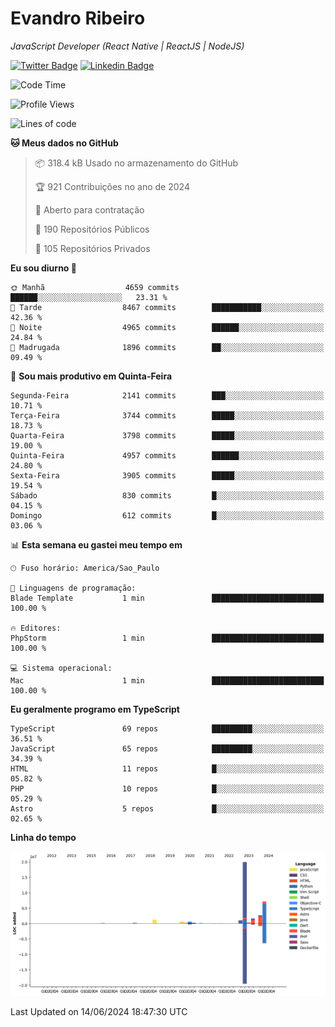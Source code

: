 # Evandro **Ribeiro**

*JavaScript Developer (React Native | ReactJS | NodeJS)*

[![Twitter Badge](https://img.shields.io/badge/-@ribeiroevandro-201B2D?style=flat-square&labelColor=201B2D&logo=twitter&logoColor=white&link=https://twitter.com/ribeiroevandro)](https://twitter.com/ribeiroevandro) 
[![Linkedin Badge](https://img.shields.io/badge/-Evandro%20Ribeiro-201B2D?style=flat-square&logo=Linkedin&logoColor=white&link=https://www.linkedin.com/in/ribeiroevandro)](https://www.linkedin.com/in/ribeiroevandro) 


<!--START_SECTION:waka-->
![Code Time](http://img.shields.io/badge/Code%20Time-3%2C940%20hrs%2048%20mins-blue)

![Profile Views](http://img.shields.io/badge/Visualizac%C3%B5es%20do%20perfil-9-blue)

![Lines of code](https://img.shields.io/badge/Desde%20o%20Hello%20World%20eu%20escrevi-35.9%20million%20linhas%20de%20c%C3%B3digo-blue)

**🐱 Meus dados no GitHub** 

> 📦 318.4 kB Usado no armazenamento do GitHub 
 > 
> 🏆 921 Contribuições no ano de 2024
 > 
> 💼 Aberto para contratação
 > 
> 📜 190 Repositórios Públicos 
 > 
> 🔑 105 Repositórios Privados 
 > 
**Eu sou diurno 🐤** 

```text
🌞 Manhã                  4659 commits        ██████░░░░░░░░░░░░░░░░░░░   23.31 % 
🌆 Tarde                  8467 commits        ███████████░░░░░░░░░░░░░░   42.36 % 
🌃 Noite                  4965 commits        ██████░░░░░░░░░░░░░░░░░░░   24.84 % 
🌙 Madrugada              1896 commits        ██░░░░░░░░░░░░░░░░░░░░░░░   09.49 % 
```
📅 **Sou mais produtivo em Quinta-Feira** 

```text
Segunda-Feira            2141 commits        ███░░░░░░░░░░░░░░░░░░░░░░   10.71 % 
Terça-Feira              3744 commits        █████░░░░░░░░░░░░░░░░░░░░   18.73 % 
Quarta-Feira             3798 commits        █████░░░░░░░░░░░░░░░░░░░░   19.00 % 
Quinta-Feira             4957 commits        ██████░░░░░░░░░░░░░░░░░░░   24.80 % 
Sexta-Feira              3905 commits        █████░░░░░░░░░░░░░░░░░░░░   19.54 % 
Sábado                   830 commits         █░░░░░░░░░░░░░░░░░░░░░░░░   04.15 % 
Domingo                  612 commits         █░░░░░░░░░░░░░░░░░░░░░░░░   03.06 % 
```


📊 **Esta semana eu gastei meu tempo em** 

```text
🕑︎ Fuso horário: America/Sao_Paulo

💬 Linguagens de programação: 
Blade Template           1 min               █████████████████████████   100.00 % 

🔥 Editores: 
PhpStorm                 1 min               █████████████████████████   100.00 % 

💻 Sistema operacional: 
Mac                      1 min               █████████████████████████   100.00 % 
```

**Eu geralmente programo em TypeScript** 

```text
TypeScript               69 repos            █████████░░░░░░░░░░░░░░░░   36.51 % 
JavaScript               65 repos            █████████░░░░░░░░░░░░░░░░   34.39 % 
HTML                     11 repos            █░░░░░░░░░░░░░░░░░░░░░░░░   05.82 % 
PHP                      10 repos            █░░░░░░░░░░░░░░░░░░░░░░░░   05.29 % 
Astro                    5 repos             █░░░░░░░░░░░░░░░░░░░░░░░░   02.65 % 
```



**Linha do tempo**

![Lines of Code chart](https://raw.githubusercontent.com/ribeiroevandro/ribeiroevandro/main/assets/bar_graph.png)


 Last Updated on 14/06/2024 18:47:30 UTC
<!--END_SECTION:waka-->
